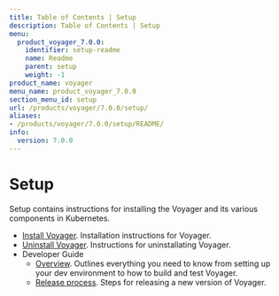 ```yaml
---
title: Table of Contents | Setup
description: Table of Contents | Setup
menu:
  product_voyager_7.0.0:
    identifier: setup-readme
    name: Readme
    parent: setup
    weight: -1
product_name: voyager
menu_name: product_voyager_7.0.0
section_menu_id: setup
url: /products/voyager/7.0.0/setup/
aliases:
- /products/voyager/7.0.0/setup/README/
info:
  version: 7.0.0
---
```


# Setup

Setup contains instructions for installing the Voyager and its various components in Kubernetes.

- [Install Voyager](/products/voyager/7.0.0/setup/install). Installation instructions for Voyager.
- [Uninstall Voyager](/products/voyager/7.0.0/setup/uninstall). Instructions for uninstallating Voyager.
- Developer Guide
  - [Overview](/products/voyager/7.0.0/setup/developer-guide/overview). Outlines everything you need to know from setting up your dev environment to how to build and test Voyager.
  - [Release process](/products/voyager/7.0.0/setup/developer-guide/release). Steps for releasing a new version of Voyager.
